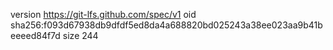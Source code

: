 version https://git-lfs.github.com/spec/v1
oid sha256:f093d67938db9dfdf5ed8da4a688820bd025243a38ee023aa9b41beeeed84f7d
size 244
